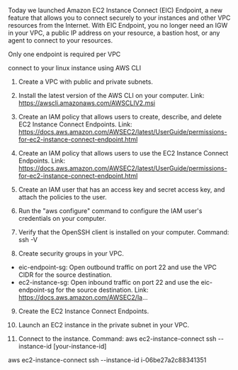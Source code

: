 Today we launched Amazon EC2 Instance Connect (EIC) Endpoint, a new feature that allows you to connect securely to your instances and other VPC resources from the Internet. With EIC Endpoint, you no longer need an IGW in your VPC, a public IP address on your resource, a bastion host, or any agent to connect to your resources.

Only one endpoint is required per VPC

connect to your linux instance using AWS CLI

1. Create a VPC with public and private subnets.  

2. Install the latest version of the AWS CLI on your computer.
Link: https://awscli.amazonaws.com/AWSCLIV2.msi

3. Create an IAM policy that allows users to create, describe, and delete EC2 Instance Connect Endpoints.
Link: https://docs.aws.amazon.com/AWSEC2/latest/UserGuide/permissions-for-ec2-instance-connect-endpoint.html

4. Create an IAM policy that allows users to use the EC2 Instance Connect Endpoints.
Link:  https://docs.aws.amazon.com/AWSEC2/latest/UserGuide/permissions-for-ec2-instance-connect-endpoint.html

5. Create an IAM user that has an access key and secret access key, and attach the policies to the user.

6. Run the "aws configure" command to configure the IAM user's credentials on your computer.

7. Verify that the OpenSSH client is installed on your computer.
Command: ssh -V

8. Create security groups in your VPC.
- eic-endpoint-sg: Open outbound traffic on port 22 and use the VPC CIDR for the source destination.
- ec2-instance-sg: Open inbound traffic on port 22 and use the eic-endpoint-sg for the source destination.
Link: https://docs.aws.amazon.com/AWSEC2/la...

9. Create the EC2 Instance Connect Endpoints.

10. Launch an EC2 instance in the private subnet in your VPC.

12. Connect to the instance.
Command: aws ec2-instance-connect ssh --instance-id [your-instance-id]

 aws ec2-instance-connect ssh --instance-id i-06be27a2c88341351



























